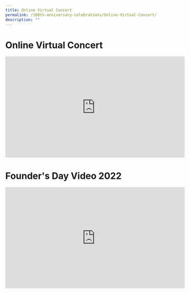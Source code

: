 ```yaml
---
title: Online Virtual Concert
permalink: /180th-anniversary-celebrations/Online-Virtual-Concert/
description: ""
---
```

# Online Virtual Concert
<iframe width="560" height="315" src="https://www.youtube.com/embed/HyQYEzcXhjY" title="YouTube video player" frameborder="0" allow="accelerometer; autoplay; clipboard-write; encrypted-media; gyroscope; picture-in-picture; web-share" allowfullscreen=""></iframe>

# Founder's Day Video 2022

<iframe width="560" height="315" src="https://www.youtube.com/embed/L5d-ITtL8pg" title="YouTube video player" frameborder="0" allow="accelerometer; autoplay; clipboard-write; encrypted-media; gyroscope; picture-in-picture; web-share" allowfullscreen=""></iframe>